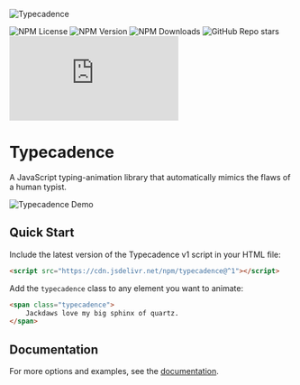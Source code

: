 ![Typecadence](https://typecadence.colemarshall.net/images/typecadence_logo.svg)

![NPM License](https://img.shields.io/npm/l/typecadence?style=for-the-badge)
![NPM Version](https://img.shields.io/npm/v/typecadence?style=for-the-badge)
![NPM Downloads](https://img.shields.io/npm/dt/typecadence?style=for-the-badge)
![GitHub Repo stars](https://img.shields.io/github/stars/ccmars/typecadence?style=for-the-badge)
![GitHub file size in bytes on a specified ref (branch/commit/tag)](https://img.shields.io/github/size/ccmars/typecadence/dist%2Ftypecadence.js?style=for-the-badge)

# Typecadence
A JavaScript typing-animation library that automatically mimics the flaws of a human typist.

![Typecadence Demo](https://typecadence.colemarshall.net/images/demo.gif)

## Quick Start
Include the latest version of the Typecadence v1 script in your HTML file:
```html
<script src="https://cdn.jsdelivr.net/npm/typecadence@^1"></script>
```

Add the `typecadence` class to any element you want to animate:
```html
<span class="typecadence">
    Jackdaws love my big sphinx of quartz.
</span>
```

## Documentation
For more options and examples, see the [documentation](https://typecadence.colemarshall.net/).